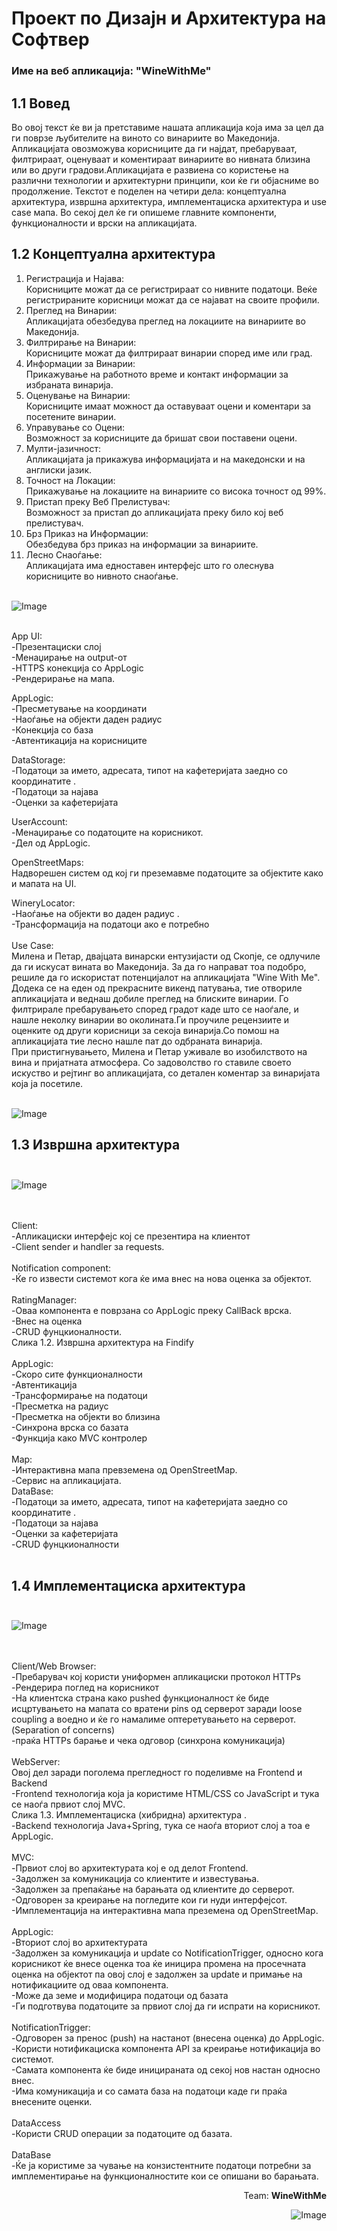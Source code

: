 # Проект по Дизајн и Архитектура на Софтвер

### Име на веб апликација: "WineWithMe"
##	1.1 Вовед
Во овој текст ќе ви ја претставиме нашата апликација која има за цел да ги поврзе љубителите на виното со винариите во Македонија. Апликацијата овозможува корисниците да ги најдат, пребаруваат, филтрираат, оценуваат и коментираат винариите во нивната близина или во други градови.Апликацијата е развиена со користење на различни технологии и архитектурни принципи, кои ќе ги објасниме во продолжение. Текстот е поделен на четири дела: концептуална архитектура, извршна архитектура, имплементациска архитектура и use case мапа. Во секој дел ќе ги опишеме главните компоненти, функционалности и врски на апликацијата.
## 1.2 Концептуална архитектура

1.	Регистрација и Најава:<br>
      Корисниците можат да се регистрираат со нивните податоци.
      Веќе регистрираните корисници можат да се најават на своите профили.
2.	Преглед на Винарии:<br>
      Апликацијата обезбедува преглед на локациите на винариите во Македонија.
3.	Филтрирање на Винарии:<br>
      Корисниците можат да филтрираат винарии според име или град.
4. Информации за Винарии:<br>
   Прикажување на работното време и контакт информации за избраната винарија.
5. Оценување на Винарии:<br>
   Корисниците имаат можност да оставуваат оцени и коментари за посетените винарии.
6. Управување со Оцени:<br>
   Возможност за корисниците да бришат свои поставени оцени.
7. Мулти-јазичност:<br>
   Апликацијата ја прикажува информацијата и на македонски и на англиски јазик.
8. Точност на Локации:<br>
   Прикажување на локациите на винариите со висока точност од 99%.
9. Пристап преку Веб Прелистувач:<br>
   Возможност за пристап до апликацијата преку било кој веб прелистувач.
10. Брз Приказ на Информации:<br>
    Обезбедува брз приказ на информации за винариите.
11. Лесно Снаоѓање:<br>
    Апликацијата има едноставен интерфејс што го олеснува корисниците во нивното снаоѓање.
    <br>
    <br>
  <p>
  <img src="images/img1.png" alt="Image" width="whatever_width_you_prefer">
</p>
<br>
App UI:<br>
-Презентациски слој<br>
-Менаџирање на output-от<br>
-HTTPS конекција со AppLogic<br>
-Рендерирање на мапа.

AppLogic:<br>
-Пресметување на координати<br>
-Наоѓање на објекти даден радиус<br>
-Конекција со база<br>
-Автентикација на корисниците<br>

DataStorage:<br>
-Податоци за името, адресата, типот на кафетеријата заедно со координатите .<br>
-Податоци за најава<br>
-Оценки за кафетеријата<br>

UserAccount:<br>
-Менаџирање со податоците на корисникот.<br>
-Дел од AppLogic.<br>

OpenStreetMaps:<br>
Надворешен систем од кој ги преземавме податоците за објектите како и мапата на UI.<br>

WineryLocator:<br>
-Наоѓање на објекти во даден радиус .<br>
-Трансформација на податоци ако е потребно<br>
<br>
Use Case:<br>
Милена и Петар, двајцата винарски ентузијасти од Скопје, се одлучиле да ги искусат вината во Македонија. За да го направат тоа подобро, решиле да го искористат потенцијалот на апликацијата "Wine With Me".
<br>Додека се на еден од прекрасните викенд патувања, тие отвориле апликацијата и веднаш добиле преглед на блиските винарии. Го филтрирале пребарувањето според градот каде што се наоѓале, и нашле неколку винарии во околината.Ги проучиле рецензиите и оценките од други корисници за секоја винарија.Со помош на апликацијата тие лесно нашле пат до одбраната винарија.
<br>При пристигнувањето, Милена и Петар уживале во изобилството на вина и пријатната атмосфера. Со задоволство го ставиле своето искуство и рејтинг во апликацијата, со детален коментар за винаријата која ја посетиле.
<br><br>

<p>
  <img src="images/img4.jpg" alt="Image" width="whatever_width_you_prefer">
</p>

## 1.3 Извршна архитектура<br><br>
<p>
  <img src="images/img2.png" alt="Image" width="whatever_width_you_prefer">
</p>
<br><br>
Client:<br>
-Апликациски интерфејс кој се презентира на клиентот<br>
-Client sender и handler за requests.<br><br>
Notification component:<br>
-Ќе го извести системот кога ќе има внес на нова оценка за објектот.<br><br>
RatingManager:<br>
-Оваа компонента е поврзана со AppLogic преку CallBack врска.<br>
-Внес на оценка<br>
-CRUD фунцкионалности.<br>
Слика 1.2. Извршна архитектура на Findify<br><br>
AppLogic:<br>
-Скоро сите функционалности<br>
-Автентикација<br>
-Трансформирање на податоци<br>
-Пресметка на радиус<br>
-Пресметка на објекти во близина<br>
-Синхрона врска со базата<br>
-Функција како MVC контролер<br><br>
Map:<br>
-Интерактивна мапа превземена од OpenStreetMap.<br>
-Сервис на апликацијата.<br>
DataBase:<br>
-Податоци за името, адресата, типот на кафетеријата заедно со координатите .
<br>-Податоци за најава<br>
-Оценки за кафетеријата<br>
-CRUD фунцкионалности <br><br>

## 1.4 Имплементациска архитектура<br><br>
<p>
  <img src="images/img3.jpg" alt="Image" width="whatever_width_you_prefer">
</p>
<br><br>
Client/Web Browser:<br>
-Пребарувач кој користи униформен апликациски протокол HTTPs<br>
-Рендерира поглед на корисникот<br>
-На клиентска страна како pushed функционалност ќе биде исцртувањето на мапата
со вратени pins од серверот заради loose coupling а воедно и ќе го намалиме
оптеретувањето на серверот.(Separation of concerns)<br>
-праќа HTTPs барање и чека одговор (синхрона комуникација)<br><br>
WebServer:<br>
Oвој дел заради поголема прегледност го поделивме на Frontend и Backend<br>
-Frontend технологија која ја користиме HTML/CSS со JavaScript и тука се наоѓа
првиот слој MVC.<br>
Слика 1.3. Имплементациска (хибридна) архитектура .<br>
-Backend технологија Java+Spring, тука се наоѓа вториот слој а тоа е AppLogic.<br>
<br> MVC:<br>
-Првиот слој во архитектурата кој е од делот Frontend.<br>
-Задолжен за комуникација со клиентите и известувања.<br>
-Задолжен за препаќање на барањата од клиентите до серверот.<br>
-Одговорен за креирање на погледите кои ги нуди интерфејсот.<br>
-Имплементација на интерактивна мапа преземена од OpenStreetMap.<br>
<br> AppLogic:<br>
-Вториот слој во архитектурата<br>
-Задолжен за комуникација и update со NotificationTrigger, односно кога корисникот
ќе внесе оценка тоа ќе иницира промена на просечната оценка на објектот па овој
слој е задолжен за update и примање на нотификациите од оваа компонента.<br>
-Може да земе и модифицира податоци од базата<br>
-Ги подготвува податоците за првиот слој да ги испрати на корисникот.
<br><br>NotificationTrigger:
<br>-Одговорен за пренос (push) на настанот (внесена оценка) до AppLogic.
<br>-Користи нотификациска компонента API за креирање нотификација во системот.
<br> -Самата компонента ќе биде иницираната од секој нов настан односно внес.
<br> -Има комуникација и со самата база на податоци каде ги праќа внесените оценки.
<br><br> DataAccess
<br> -Користи CRUD операции за податоците од базата.
<br><br> DataBase
<br> -Ќе ја користиме за чување на конзистентните податоци потребни за
имплементирање на функционалностите кои се опишани во барањата.


<p align="right">Team: <strong>WineWithMe</strong></p>

</p>
<p align="right">
  <img src="images/img5.png" alt="Image" width="whatever_width_you_prefer">
</p>

